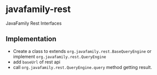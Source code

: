 # javafamily-rest
JavaFamily Rest Interfaces

## Implementation

* Create a class to extends `org.javafamily.rest.BaseQueryEngine` or implement `org.javafamily.rest.QueryEngine`
* add `baseUrl` of rest api
* call `org.javafamily.rest.QueryEngine.query` method getting result.

